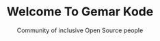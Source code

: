 <p align="center" width="300">
   <h1 align="center">Welcome To Gemar Kode</h1>
<p align="center">Community of inclusive Open Source people</p>
</p>
